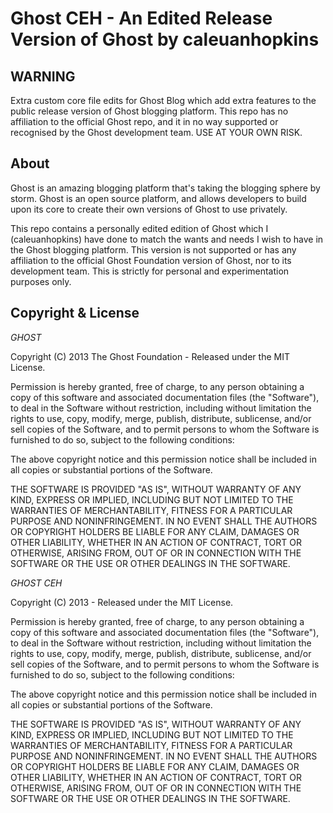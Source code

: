 Ghost CEH - An Edited Release Version of Ghost by caleuanhopkins
=================

## WARNING

Extra custom core file edits for Ghost Blog which add extra features to the public release version of Ghost blogging platform. This repo has no affiliation to the official Ghost repo, and it in no way supported or recognised by the Ghost development team. USE AT YOUR OWN RISK.

## About

Ghost is an amazing blogging platform that's taking the blogging sphere by storm. Ghost is an open source platform, and allows developers to build upon its core to create their own versions of Ghost to use privately.

This repo contains a personally edited edition of Ghost which I (caleuanhopkins) have done to match the wants and needs I wish to have in the Ghost blogging platform. This version is not supported or has any affiliation to the official Ghost Foundation version of Ghost, nor to its development team. This is strictly for personal and experimentation purposes only.


## Copyright & License

*GHOST*

Copyright (C) 2013 The Ghost Foundation - Released under the MIT License.

Permission is hereby granted, free of charge, to any person obtaining a copy of this software and associated documentation files (the "Software"), to deal in the Software without restriction, including without limitation the rights to use, copy, modify, merge, publish, distribute, sublicense, and/or sell copies of the Software, and to permit persons to whom the Software is furnished to do so, subject to the following conditions:

The above copyright notice and this permission notice shall be included in all copies or substantial portions of the Software.

THE SOFTWARE IS PROVIDED "AS IS", WITHOUT WARRANTY OF ANY KIND, EXPRESS OR IMPLIED, INCLUDING BUT NOT LIMITED TO THE WARRANTIES OF MERCHANTABILITY, FITNESS FOR A PARTICULAR PURPOSE AND NONINFRINGEMENT. IN NO EVENT SHALL THE AUTHORS OR COPYRIGHT HOLDERS BE LIABLE FOR ANY CLAIM, DAMAGES OR OTHER LIABILITY, WHETHER IN AN ACTION OF CONTRACT, TORT OR OTHERWISE, ARISING FROM, OUT OF OR IN CONNECTION WITH THE SOFTWARE OR THE USE OR OTHER DEALINGS IN THE SOFTWARE.

*GHOST CEH*

Copyright (C) 2013 - Released under the MIT License.

Permission is hereby granted, free of charge, to any person obtaining a copy of this software and associated documentation files (the "Software"), to deal in the Software without restriction, including without limitation the rights to use, copy, modify, merge, publish, distribute, sublicense, and/or sell copies of the Software, and to permit persons to whom the Software is furnished to do so, subject to the following conditions:

The above copyright notice and this permission notice shall be included in all copies or substantial portions of the Software.

THE SOFTWARE IS PROVIDED "AS IS", WITHOUT WARRANTY OF ANY KIND, EXPRESS OR IMPLIED, INCLUDING BUT NOT LIMITED TO THE WARRANTIES OF MERCHANTABILITY, FITNESS FOR A PARTICULAR PURPOSE AND NONINFRINGEMENT. IN NO EVENT SHALL THE AUTHORS OR COPYRIGHT HOLDERS BE LIABLE FOR ANY CLAIM, DAMAGES OR OTHER LIABILITY, WHETHER IN AN ACTION OF CONTRACT, TORT OR OTHERWISE, ARISING FROM, OUT OF OR IN CONNECTION WITH THE SOFTWARE OR THE USE OR OTHER DEALINGS IN THE SOFTWARE.